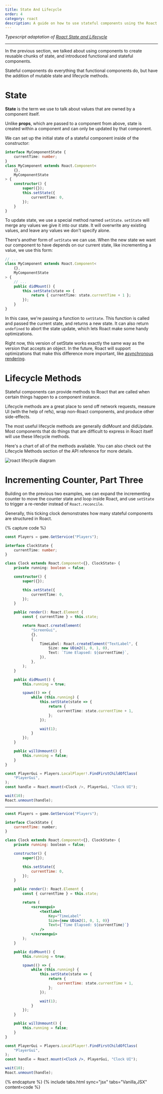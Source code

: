 ```yaml
---
title: State And Lifecycle
order: 4
category: roact
description: A guide on how to use stateful components using the Roact library with roblox-ts.
---
```


_Typescript adaptation of [Roact State  and Lifecycle](https://roblox.github.io/roact/guide/state-and-lifecycle/)_

-----

In the previous section, we talked about using components to create reusable chunks of state, and introduced functional and stateful components.

Stateful components do everything that functional components do, but have the addition of mutable state and lifecycle methods.

# State
**State** is the term we use to talk about values that are owned by a component itself.

Unlike **props**, which are passed to a component from above, state is created within a component and can only be updated by that component.

We can set up the initial state of a stateful component inside of the constructor:

```ts
interface MyComponentState {
	currentTime: number;
}
class MyComponent extends Roact.Component<
	{},
	MyComponentState
> {
	constructor() {
		super({});
		this.setState({
			currentTime: 0,
		});
	}
}
```

To update state, we use a special method named `setState`. `setState` will merge any values we give it into our state. It will overwrite any existing values, and leave any values we don't specify alone.

There's another form of `setState` we can use. When the new state we want our component to have depends on our current state, like incrementing a value, we use this form:

```ts
// ...
class MyComponent extends Roact.Component<
	{},
	MyComponentState
> {
	// ...
	public didMount() {
		this.setState(state => {
			return { currentTime: state.currentTime + 1 };
		});
	}
}
```

In this case, we're passing a function to `setState`. This function is called and passed the current state, and returns a new state. It can also return `undefined` to abort the state update, which lets Roact make some handy optimizations.

Right now, this version of setState works exactly the same way as the version that accepts an object. In the future, Roact will support optimizations that make this difference more important, like [asynchronous rendering](https://github.com/Roblox/roact/issues/18).

# Lifecycle Methods
Stateful components can provide methods to Roact that are called when certain things happen to a component instance.

Lifecycle methods are a great place to send off network requests, measure UI (with the help of refs), wrap non-Roact components, and produce other side-effects.

The most useful lifecycle methods are generally didMount and didUpdate. Most components that do things that are difficult to express in Roact itself will use these lifecycle methods.

Here's a chart of all of the methods available. You can also check out the Lifecycle Methods section of the API reference for more details.

![roact lifecycle diagram](https://roblox.github.io/roact/images/lifecycle.svg)

# Incrementing Counter, Part Three
Building on the previous two examples, we can expand the incrementing counter to move the counter state and loop inside Roact, and use `setState` to trigger a re-render instead of `Roact.reconcile`.

Generally, this ticking clock demonstrates how many stateful components are structured in Roact.

{% capture code %}
```ts
const Players = game.GetService("Players");

interface ClockState {
	currentTime: number;
}

class Clock extends Roact.Component<{}, ClockState> {
	private running: boolean = false;

	constructor() {
		super({});

		this.setState({
			currentTime: 0,
		});
	}

	public render(): Roact.Element {
		const { currentTime } = this.state;

		return Roact.createElement(
			"ScreenGui",
			{},
			{
				TimeLabel: Roact.createElement("TextLabel", {
					Size: new UDim2(1, 0, 1, 0),
					Text: `Time Elapsed: ${currentTime}`,
				}),
			},
		);
	}

	public didMount() {
		this.running = true;

		spawn(() => {
			while (this.running) {
				this.setState(state => {
					return {
						currentTime: state.currentTime + 1,
					};
				});

				wait(1);
			}
		});
	}

	public willUnmount() {
		this.running = false;
	}
}

const PlayerGui = Players.LocalPlayer!.FindFirstChildOfClass(
	"PlayerGui",
);
const handle = Roact.mount(<Clock />, PlayerGui, "Clock UI");

wait(10);
Roact.unmount(handle);
```
***
```jsx
const Players = game.GetService("Players");

interface ClockState {
	currentTime: number;
}

class Clock extends Roact.Component<{}, ClockState> {
	private running: boolean = false;

	constructor() {
		super({});

		this.setState({
			currentTime: 0,
		});
	}

	public render(): Roact.Element {
		const { currentTime } = this.state;

		return (
			<screengui>
				<textlabel
					Key="TimeLabel"
					Size={new UDim2(1, 0, 1, 0)}
					Text={`Time Elapsed: ${currentTime}`}
				/>
			</screengui>
		);
	}

	public didMount() {
		this.running = true;

		spawn(() => {
			while (this.running) {
				this.setState(state => {
					return {
						currentTime: state.currentTime + 1,
					};
				});

				wait(1);
			}
		});
	}

	public willUnmount() {
		this.running = false;
	}
}

const PlayerGui = Players.LocalPlayer!.FindFirstChildOfClass(
	"PlayerGui",
);
const handle = Roact.mount(<Clock />, PlayerGui, "Clock UI");

wait(10);
Roact.unmount(handle);
```
{% endcapture %}
{% include tabs.html sync="jsx" tabs="Vanilla,JSX" content=code %}
